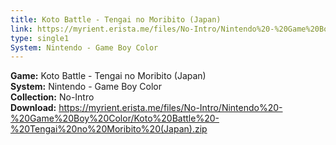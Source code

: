```yaml
---
title: Koto Battle - Tengai no Moribito (Japan)
link: https://myrient.erista.me/files/No-Intro/Nintendo%20-%20Game%20Boy%20Color/Koto%20Battle%20-%20Tengai%20no%20Moribito%20(Japan).zip
type: single1
System: Nintendo - Game Boy Color
---
```

<b>Game:</b> Koto Battle - Tengai no Moribito (Japan)<br>
<b>System:</b> Nintendo - Game Boy Color<br>
<b>Collection:</b> No-Intro<br>
<b>Download:</b> https://myrient.erista.me/files/No-Intro/Nintendo%20-%20Game%20Boy%20Color/Koto%20Battle%20-%20Tengai%20no%20Moribito%20(Japan).zip